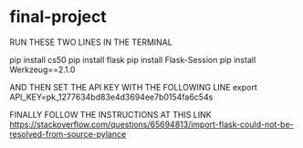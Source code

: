 # final-project
RUN THESE TWO LINES IN THE TERMINAL

pip install cs50
pip install flask
pip install Flask-Session
pip install Werkzeug==2.1.0

AND THEN SET THE API KEY WITH THE FOLLOWING LINE
export API_KEY=pk_1277634bd83e4d3694ee7b0154fa6c54s

FINALLY FOLLOW THE INSTRUCTIONS AT THIS LINK
https://stackoverflow.com/questions/65694813/import-flask-could-not-be-resolved-from-source-pylance